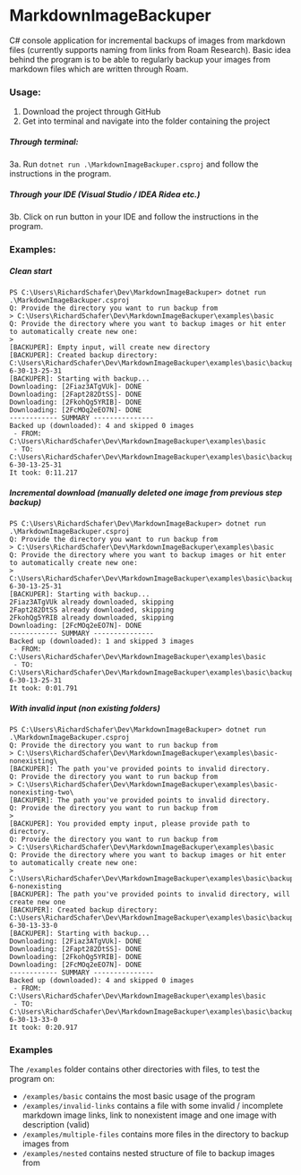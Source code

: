 # MarkdownImageBackuper
C# console application for incremental backups of images from markdown files (currently supports naming from links from Roam Research).
Basic idea behind the program is to be able to regularly backup your images from markdown files which are written through Roam.

### Usage:
1. Download the project through GitHub
2. Get into terminal and navigate into the folder containing the project
##### Through terminal:
3a. Run `dotnet run .\MarkdownImageBackuper.csproj` and follow the instructions in the program.

##### Through your IDE (Visual Studio / IDEA Ridea etc.)
3b. Click on run button in your IDE and follow the instructions in the program.

### Examples:
##### Clean start
```
PS C:\Users\RichardSchafer\Dev\MarkdownImageBackuper> dotnet run .\MarkdownImageBackuper.csproj
Q: Provide the directory you want to run backup from
> C:\Users\RichardSchafer\Dev\MarkdownImageBackuper\examples\basic
Q: Provide the directory where you want to backup images or hit enter to automatically create new one:
>
[BACKUPER]: Empty input, will create new directory
[BACKUPER]: Created backup directory: C:\Users\RichardSchafer\Dev\MarkdownImageBackuper\examples\basic\backup_2021-6-30-13-25-31
[BACKUPER]: Starting with backup...
Downloading: [2Fiaz3ATgVUk]- DONE
Downloading: [2Fapt282DtSS]- DONE
Downloading: [2FkohQg5YRIB]- DONE
Downloading: [2FcMOq2eEO7N]- DONE
------------ SUMMARY ---------------
Backed up (downloaded): 4 and skipped 0 images
 - FROM: C:\Users\RichardSchafer\Dev\MarkdownImageBackuper\examples\basic
 - TO: C:\Users\RichardSchafer\Dev\MarkdownImageBackuper\examples\basic\backup_2021-6-30-13-25-31
It took: 0:11.217
```

##### Incremental download (manually deleted one image from previous step backup)
```
PS C:\Users\RichardSchafer\Dev\MarkdownImageBackuper> dotnet run .\MarkdownImageBackuper.csproj
Q: Provide the directory you want to run backup from
> C:\Users\RichardSchafer\Dev\MarkdownImageBackuper\examples\basic
Q: Provide the directory where you want to backup images or hit enter to automatically create new one:
> C:\Users\RichardSchafer\Dev\MarkdownImageBackuper\examples\basic\backup_2021-6-30-13-25-31
[BACKUPER]: Starting with backup...
2Fiaz3ATgVUk already downloaded, skipping
2Fapt282DtSS already downloaded, skipping
2FkohQg5YRIB already downloaded, skipping
Downloading: [2FcMOq2eEO7N]- DONE
------------ SUMMARY ---------------
Backed up (downloaded): 1 and skipped 3 images
 - FROM: C:\Users\RichardSchafer\Dev\MarkdownImageBackuper\examples\basic
 - TO: C:\Users\RichardSchafer\Dev\MarkdownImageBackuper\examples\basic\backup_2021-6-30-13-25-31
It took: 0:01.791
```

##### With invalid input (non existing folders)
```
PS C:\Users\RichardSchafer\Dev\MarkdownImageBackuper> dotnet run .\MarkdownImageBackuper.csproj
Q: Provide the directory you want to run backup from
> C:\Users\RichardSchafer\Dev\MarkdownImageBackuper\examples\basic-nonexisting\
[BACKUPER]: The path you've provided points to invalid directory.
Q: Provide the directory you want to run backup from
> C:\Users\RichardSchafer\Dev\MarkdownImageBackuper\examples\basic-nonexisting-two\
[BACKUPER]: The path you've provided points to invalid directory.
Q: Provide the directory you want to run backup from
>
[BACKUPER]: You provided empty input, please provide path to directory.
Q: Provide the directory you want to run backup from
> C:\Users\RichardSchafer\Dev\MarkdownImageBackuper\examples\basic
Q: Provide the directory where you want to backup images or hit enter to automatically create new one:
> C:\Users\RichardSchafer\Dev\MarkdownImageBackuper\examples\basic\backup_2021-6-nonexisting
[BACKUPER]: The path you've provided points to invalid directory, will create new one
[BACKUPER]: Created backup directory: C:\Users\RichardSchafer\Dev\MarkdownImageBackuper\examples\basic\backup_2021-6-30-13-33-0
[BACKUPER]: Starting with backup...
Downloading: [2Fiaz3ATgVUk]- DONE
Downloading: [2Fapt282DtSS]- DONE
Downloading: [2FkohQg5YRIB]- DONE
Downloading: [2FcMOq2eEO7N]- DONE
------------ SUMMARY ---------------
Backed up (downloaded): 4 and skipped 0 images
 - FROM: C:\Users\RichardSchafer\Dev\MarkdownImageBackuper\examples\basic
 - TO: C:\Users\RichardSchafer\Dev\MarkdownImageBackuper\examples\basic\backup_2021-6-30-13-33-0
It took: 0:20.917
```


### Examples
The `/examples` folder contains other directories with files, to test the program on:
- `/examples/basic` contains the most basic usage of the program
- `/examples/invalid-links` contains a file with some invalid / incomplete markdown image links, link to nonexistent image and one image with description (valid)
- `/examples/multiple-files` contains more files in the directory to backup images from
- `/examples/nested` contains nested structure of file to backup images from